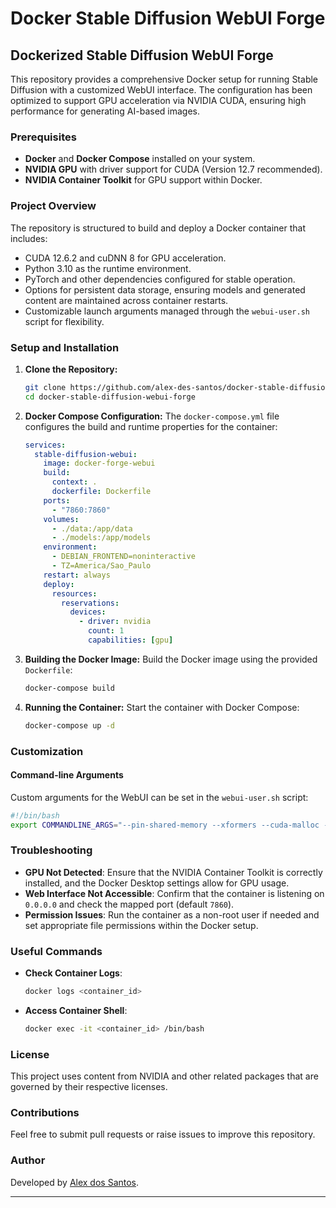 # Docker Stable Diffusion WebUI Forge

## Dockerized Stable Diffusion WebUI Forge

This repository provides a comprehensive Docker setup for running Stable Diffusion with a customized WebUI interface. The configuration has been optimized to support GPU acceleration via NVIDIA CUDA, ensuring high performance for generating AI-based images.

### Prerequisites

- **Docker** and **Docker Compose** installed on your system.
- **NVIDIA GPU** with driver support for CUDA (Version 12.7 recommended).
- **NVIDIA Container Toolkit** for GPU support within Docker.

### Project Overview

The repository is structured to build and deploy a Docker container that includes:

- CUDA 12.6.2 and cuDNN 8 for GPU acceleration.
- Python 3.10 as the runtime environment.
- PyTorch and other dependencies configured for stable operation.
- Options for persistent data storage, ensuring models and generated content are maintained across container restarts.
- Customizable launch arguments managed through the `webui-user.sh` script for flexibility.

### Setup and Installation

1. **Clone the Repository:**
   ```bash
   git clone https://github.com/alex-des-santos/docker-stable-diffusion-webui-forge.git
   cd docker-stable-diffusion-webui-forge
   ```

2. **Docker Compose Configuration:**
   The `docker-compose.yml` file configures the build and runtime properties for the container:
   ```yaml
   services:
     stable-diffusion-webui:
       image: docker-forge-webui
       build:
         context: .
         dockerfile: Dockerfile
       ports:
         - "7860:7860"
       volumes:
         - ./data:/app/data
         - ./models:/app/models
       environment:
         - DEBIAN_FRONTEND=noninteractive
         - TZ=America/Sao_Paulo
       restart: always
       deploy:
         resources:
           reservations:
             devices:
               - driver: nvidia
                 count: 1
                 capabilities: [gpu]
   ```

3. **Building the Docker Image:**
   Build the Docker image using the provided `Dockerfile`:
   ```bash
   docker-compose build
   ```

4. **Running the Container:**
   Start the container with Docker Compose:
   ```bash
   docker-compose up -d
   ```

### Customization

#### Command-line Arguments

Custom arguments for the WebUI can be set in the `webui-user.sh` script:
```bash
#!/bin/bash
export COMMANDLINE_ARGS="--pin-shared-memory --xformers --cuda-malloc --listen"
```

### Troubleshooting

- **GPU Not Detected**: Ensure that the NVIDIA Container Toolkit is correctly installed, and the Docker Desktop settings allow for GPU usage.
- **Web Interface Not Accessible**: Confirm that the container is listening on `0.0.0.0` and check the mapped port (default `7860`).
- **Permission Issues**: Run the container as a non-root user if needed and set appropriate file permissions within the Docker setup.

### Useful Commands

- **Check Container Logs**:
   ```bash
   docker logs <container_id>
   ```
- **Access Container Shell**:
   ```bash
   docker exec -it <container_id> /bin/bash
   ```

### License

This project uses content from NVIDIA and other related packages that are governed by their respective licenses.

### Contributions

Feel free to submit pull requests or raise issues to improve this repository. 

### Author

Developed by [Alex dos Santos](https://github.com/alex-des-santos).

---

